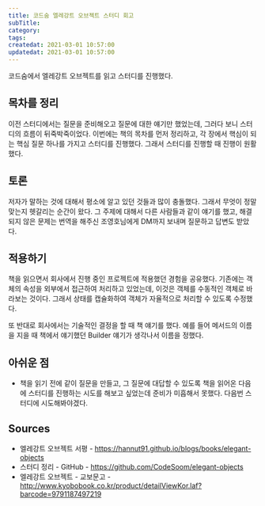 ```yaml
---
title: 코드숨 엘레강트 오브젝트 스터디 회고
subTitle:
category:
tags:
createdat: 2021-03-01 10:57:00
updatedat: 2021-03-01 10:57:00
---
```


코드숨에서 엘레강트 오브젝트를 읽고 스터디를 진행했다.

## 목차를 정리

이전 스터디에서는 질문을 준비해오고 질문에 대한 얘기만 했었는데, 그러다 보니 스터디의 흐름이 뒤죽박죽이었다. 이번에는 책의 목차를 먼저 정리하고, 각 장에서 핵심이 되는 핵심 질문 하나를 가지고 스터디를 진행했다. 그래서 스터디를 진행할 때 진행이 원활했다.

## 토론

저자가 말하는 것에 대해서 평소에 알고 있던 것들과 많이 충돌했다. 그래서 무엇이 정말 맞는지 헷갈리는 순간이 왔다. 그 주제에 대해서 다른 사람들과 같이 얘기를 했고, 해결되지 않은 문제는 번역을 해주신 조영호님에게 DM까지 보내며 질문하고 답변도 받았다.  

## 적용하기

책을 읽으면서 회사에서 진행 중인 프로젝트에 적용했던 경험을 공유했다. 기존에는 객체의 속성을 외부에서 접근하여 처리하고 있었는데, 이것은 객체를 수동적인 객체로 바라보는 것이다. 그래서 상태를 캡슐화하여 객체가 자율적으로 처리할 수 있도록 수정했다.  

또 반대로 회사에서는 기술적인 결정을 할 때 책 얘기를 했다. 예를 들어 메서드의 이름을 지을 때 책에서 얘기했던 Builder 얘기가 생각나서 이름을 정했다.

## 아쉬운 점

* 책을 읽기 전에 같이 질문을 만들고, 그 질문에 대답할 수 있도록 책을 읽어온 다음에 스터디를 진행하는 시도를 해보고 싶었는데 준비가 미흡해서 못했다. 다음번 스터디에 시도해봐야겠다.

## Sources

* 엘레강트 오브젝트 서평 - <https://hannut91.github.io/blogs/books/elegant-objects>
* 스터디 정리 - GitHub - <https://github.com/CodeSoom/elegant-objects>
* 엘레강트 오브젝트 - 교보문고 - <http://www.kyobobook.co.kr/product/detailViewKor.laf?barcode=9791187497219>
